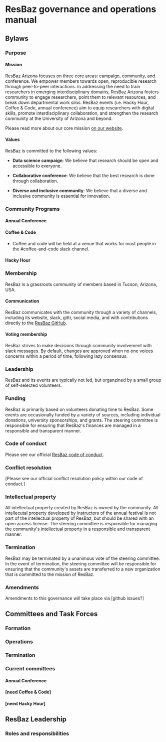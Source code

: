 # ResBaz governance and operations manual

## Bylaws

### Purpose

#### Mission

ResBaz Arizona focuses on three core areas: campaign, community, and conference. We empower members towards open, reproducible research through peer-to-peer interactions. In addressing the need to train researchers in emerging interdisciplinary domains, ResBaz Arizona fosters community to engage researchers, point them to relevant resources, and break down departmental work silos. ResBaz events (i.e. Hacky Hour, Coffee & Code, annual conference) aim to equip researchers with digital skills, promote interdisciplinary collaboration, and strengthen the research community at the University of Arizona and beyond.

Please read more about our core mission [on our website](https://github.com/resbazaz/core_mission).

#### Values

ResBaz is committed to the following values:

-   **Data science campaign**: We believe that research should be open and accessible to everyone.

-   **Collaborative conference**: We believe that the best research is done through collaboration.

-   **Diverse and inclusive community**: We believe that a diverse and inclusive community is essential for innovation.

### Community Programs

#### Annual Conference

#### Coffee & Code
 - Coffee and code will be held at a venue that works for most people in the #coffee-and-code slack channel.
#### Hacky Hour

### Membership

ResBaz is a grassroots community of members based in Tucson, Arizona, USA.

#### Communication

ResBaz communicates with the community through a variety of channels, including its website, slack, gittr, social media, and with contributions directly to the [ResBaz GitHub](https://github.com/resbazaz).

#### Voting membership

ResBaz strives to make decisions through community involvement with slack messages. By default, changes are approved when no one voices concerns within a period of time, following lazy consensus.

### Leadership

ResBaz and its events are typically not led, but organzined by a small group of self-selected volunteers.

### Funding

ResBaz is primarily based on volunteers donating time to ResBaz. Some events are occasionally funded by a variety of sources, including individual donations, university sponsorships, and grants. The steering committee is responsible for ensuring that ResBaz's finances are managed in a responsible and transparent manner.

### Code of conduct

Please see our official [ResBaz code of conduct](https://github.com/resbazaz/website/blob/gh-pages/codeOfConduct.md).

### Conflict resolution

[Please see our official conflict resolution policy within our code of conduct.]

### Intellectual property

All intellectual property created by ResBaz is owned by the community. All intellecutal property developed by instructors of the annual festival is not part of the intellectual property of ResBaz, but should be shared with an open access license. The steering committee is responsible for managing the community's intellectual property in a responsible and transparent manner.

### Termination

ResBaz may be terminated by a unanimous vote of the steering committee. In the event of termination, the steering committee will be responsible for ensuring that the community's assets are transferred to a new organization that is committed to the mission of ResBaz.

### Amendments

Amendments to this governance will take place via [github issues?]

## Committees and Task Forces

### Formation

### Operations

### Termination

### Current committees

#### Annual Conference

#### [need Coffee & Code]

#### [need Hacky Hour]

## ResBaz Leadership

### Roles and responsibilities
